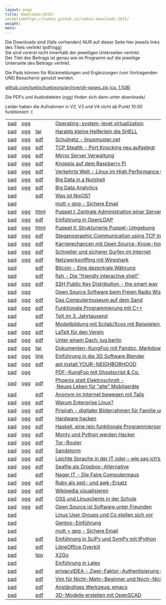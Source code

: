 ```yaml
---
layout: page
title: Downloads(2015)
permalinkhttps://tuebix.github.io/tuebix-downloads-2015/
weight: 
menu:
---
```


Die Downloads sind (falls vorhanden) NUR auf dieser Seite hier jeweils links des Titels verlinkt (pdf/ogg)<br/>
Sie sind vorerst nicht innerhalb der jeweiligen Unterseiten verlinkt.<br/>
Der Titel des Beitrags ist genau wie im Programm auf die jeweilige Unterseite des Beitrags verlinkt.<br/>

Die Pads können für Rückmeldungen und Ergänzungen (von Vortragenden UND Besuchern) genutzt werden.

<a href="https://github.com/tuebix/tuebixorg/archive/gh-pages.zip">github.com/tuebix/tuebixorg/archive/gh-pages.zip (ca. 1.1GB)</a><br/>

Die PDFs und Audiodateien (ogg) finden sich dann unter downloads/.

Leider haben die Aufnahmen in V2, V3 und V4 nicht ab Punkt 10:00 funktioniert :(

<table>
<tr><td><a href="http://tuebix2015.titanpad.com/brauner-lxc" target="_blank">pad</a></td><td><a href="https://tuebix.github.io/tuebix-downloads-2015/tuebix.2015.brauner-lxc.ogg">ogg</a></td><td></td><td><a class="talk"></a></td><td><a href="../2015/programm/brauner-lxc">Operating-system-level&nbsp;virtualization</a></td><td>Christian&nbsp;Brauner</td></tr>
<tr><td><a href="http://tuebix2015.titanpad.com/koenig-bash" target="_blank">pad</a></td><td><a href="https://tuebix.github.io/tuebix-downloads-2015/tuebix.2015.koenig-bash.ogg">ogg</a></td><td><a href="https://tuebix.github.io/tuebix-downloads-2015/tuebix.2015.koenig-bash.tar.gz">tar</a></td><td><a class="talk"></a></td><td><a href="../2015/programm/koenig-bash">Haralds&nbsp;kleine&nbsp;Helferlein&nbsp;die&nbsp;SHELL</a></td><td>Harald&nbsp;König</td></tr>
<tr><td><a href="http://tuebix2015.titanpad.com/schiebel-linuxmuster" target="_blank">pad</a></td><td><a href="https://tuebix.github.io/tuebix-downloads-2015/tuebix.2015.schiebel-linuxmuster.ogg">ogg</a></td><td><a href="https://tuebix.github.io/tuebix-downloads-2015/tuebix.2015.schiebel-linuxmuster.pdf">pdf</a></td><td><a class="talk"></a></td><td><a href="../2015/programm/schiebel-linuxmuster">Schulnetz&nbsp;-&nbsp;linuxmuster.net</a></td><td>Frank&nbsp;Schiebel</td></tr>
<tr><td><a href="http://tuebix2015.titanpad.com/seidel-tcp-stealth" target="_blank">pad</a></td><td><a href="https://tuebix.github.io/tuebix-downloads-2015/tuebix.2015.seidel-tcp_stealth.ogg">ogg</a></td><td><a href="https://tuebix.github.io/tuebix-downloads-2015/tuebix.2015.seidel-tcp_stealth.pdf">pdf</a></td><td><a class="talk"></a></td><td><a href="../2015/programm/seidel-tcp_stealth">TCP&nbsp;Stealth&nbsp;-&nbsp;Port&nbsp;Knocking&nbsp;neu&nbsp;aufgelegt</a></td><td>Dr.&nbsp;Udo&nbsp;Seidel</td></tr>
<tr><td><a href="http://tuebix2015.titanpad.com/reber-mirrorserver" target="_blank">pad</a></td><td><a href="https://tuebix.github.io/tuebix-downloads-2015/tuebix.2015.reber-mirrorserver.ogg">ogg</a></td><td><a href="https://tuebix.github.io/tuebix-downloads-2015/tuebix.2015.reber-mirrorserver.pdf">pdf</a></td><td><a class="talk"></a></td><td><a href="../2015/programm/reber-mirrorserver">Mirror&nbsp;Server&nbsp;Verwaltung</a></td><td>Adrian&nbsp;Reber</td></tr>
<tr><td><a href="http://tuebix2015.titanpad.com/knopper-knoppix-raspi" target="_blank">pad</a></td><td><a href="https://tuebix.github.io/tuebix-downloads-2015/tuebix.2015.knopper-knoppix_raspi.ogg">ogg</a></td><td><a href="https://tuebix.github.io/tuebix-downloads-2015/tuebix.2015.knopper-knoppix_raspi.pdf">pdf</a></td><td><a class="talk"></a></td><td><a href="../2015/programm/knopper-knoppix_raspi">Knoppix&nbsp;auf&nbsp;dem&nbsp;Raspberry&nbsp;Pi</a></td><td>Prof.&nbsp;Dipl.-Ing.&nbsp;Klaus&nbsp;Knopper</td></tr>
<tr><td><a href="http://tuebix2015.titanpad.com/gantikow-verkehrte-welt" target="_blank">pad</a></td><td><a href="https://tuebix.github.io/tuebix-downloads-2015/tuebix.2015.gantikow-verkehrte_welt.ogg">ogg</a></td><td><a href="https://tuebix.github.io/tuebix-downloads-2015/tuebix.2015.gantikow-verkehrte_welt.pdf">pdf</a></td><td><a class="talk"></a></td><td><a href="../2015/programm/gantikow-verkehrte_welt">Verkehrte&nbsp;Welt&nbsp;-&nbsp;Linux&nbsp;im&nbsp;High&nbsp;Performance&nbsp;Computing</a></td><td>Holger&nbsp;Gantikow</td></tr>
<tr><td><a href="http://tuebix2015.titanpad.com/flebbe-bigdata1" target="_blank">pad</a></td><td><a href="https://tuebix.github.io/tuebix-downloads-2015/tuebix.2015.flebbe-bigdata1.ogg">ogg</a></td><td><a href="https://tuebix.github.io/tuebix-downloads-2015/tuebix.2015.flebbe-bigdata1.pdf">pdf</a></td><td><a class="talk"></a></td><td><a href="../2015/programm/flebbe-bigdata1">Big&nbsp;Data&nbsp;in&nbsp;a&nbsp;Nutshell</a></td><td>Olaf&nbsp;Flebbe</td></tr>
<tr><td><a href="http://tuebix2015.titanpad.com/goetz-bigdata2" target="_blank">pad</a></td><td><a href="https://tuebix.github.io/tuebix-downloads-2015/tuebix.2015.goetz-bigdata2.ogg">ogg</a></td><td><a href="https://tuebix.github.io/tuebix-downloads-2015/tuebix.2015.goetz-bigdata2.pdf">pdf</a></td><td><a class="talk"></a></td><td><a href="../2015/programm/goetz-bigdata2">Big&nbsp;Data&nbsp;Analytics</a></td><td>Thomas&nbsp;Götz</td></tr>
<tr><td><a href="http://tuebix2015.titanpad.com/seitz-nixos" target="_blank">pad</a></td><td></td><td><a href="https://tuebix.github.io/tuebix-downloads-2015/tuebix.2015.seitz-nixos.pdf">pdf</a></td><td><a class="talk"></a></td><td><a href="../2015/programm/seitz-nixos">Was&nbsp;ist&nbsp;NixOS?</a></td><td>Paul&nbsp;Seitz</td></tr>
<tr><td><a href="http://tuebix2015.titanpad.com/guckes-muttgpg1" target="_blank">pad</a></td><td><a href="https://tuebix.github.io/tuebix-downloads-2015/tuebix.2015."></a></td><td></td><td><a class="talk"></a></td><td><a href="../2015/programm/guckes-muttgpg1">mutt&nbsp;+&nbsp;gpg&nbsp;-&nbsp;Sichere&nbsp;Email</a></td><td>Sven&nbsp;Guckes</td></tr>
<tr><td><a href="http://tuebix2015.titanpad.com/kockler-puppet1" target="_blank">pad</a></td><td><a href="https://tuebix.github.io/tuebix-downloads-2015/tuebix.2015.kockler-puppet1.ogg">ogg</a></td><td><a href="http://htmlpreview.github.io/?https://raw.githubusercontent.com/tuebixpuppet/tuebixpuppet/master/puppet1.html#/title" target="_blank">html</a></td><td><a class="talk"></a></td><td><a href="../2015/programm/kockler-puppet1">Puppet&nbsp;I:&nbsp;Zentrale&nbsp;Administration&nbsp;einer&nbsp;Server&nbsp;Infrastruktur</a></td><td>Torsten&nbsp;Kockler</td></tr>
<tr><td><a href="http://tuebix2015.titanpad.com/gietz-openldap" target="_blank">pad</a></td><td><a href="https://tuebix.github.io/tuebix-downloads-2015/tuebix.2015.gietz-openldap.ogg">ogg</a></td><td><a href="https://tuebix.github.io/tuebix-downloads-2015/tuebix.2015.gietz-openldap.pdf">pdf</a></td><td><a class="talk"></a></td><td><a href="../2015/programm/gietz-openldap">Einführung&nbsp;in&nbsp;OpenLDAP</a></td><td>Peter&nbsp;Gietz</td></tr>
<tr><td><a href="http://tuebix2015.titanpad.com/kockler-puppet2" target="_blank">pad</a></td><td><a href="https://tuebix.github.io/tuebix-downloads-2015/tuebix.2015.kockler-puppet2.ogg">ogg</a></td><td><a href="http://htmlpreview.github.io/?https://raw.githubusercontent.com/tuebixpuppet/tuebixpuppet/master/puppet2.html#/title" target="_blank">html</a></td><td><a class="talk"></a></td><td><a href="../2015/programm/kockler-puppet2">Puppet&nbsp;II:&nbsp;Strukturierte&nbsp;Puppet-Umgebung</a></td><td>Torsten&nbsp;Kockler</td></tr>
<tr><td><a href="http://tuebix2015.titanpad.com/kemmer-network-steganography-pad" target="_blank">pad</a></td><td><a href="https://tuebix.github.io/tuebix-downloads-2015/tuebix.2015.kemmer-network_steganography.ogg">ogg</a></td><td><a href="https://tuebix.github.io/tuebix-downloads-2015/tuebix.2015.kemmer-network_steganography.pdf">pdf</a></td><td><a class="talk"></a></td><td><a href="../2015/programm/kemmer-network_steganography">Steganographic&nbsp;Communication&nbsp;using&nbsp;TCP&nbsp;Inter&nbsp;Burst&nbsp;Delays</a></td><td>Florian&nbsp;Kemmer</td></tr>
<tr><td><a href="http://tuebix2015.titanpad.com/behrla-lpic" target="_blank">pad</a></td><td><a href="https://tuebix.github.io/tuebix-downloads-2015/tuebix.2015.behrla-lpic.ogg">ogg</a></td><td><a href="https://tuebix.github.io/tuebix-downloads-2015/tuebix.2015.behrla-lpic.pdf">pdf</a></td><td><a class="talk"></a></td><td><a href="../2015/programm/behrla-lpic">Karrierechancen&nbsp;mit&nbsp;Open&nbsp;Source-Know-how&nbsp;und&nbsp;LPI-Zertifikat</a></td><td>Klaus&nbsp;Behrla</td></tr>
<tr><td><a href="http://tuebix2015.titanpad.com/hofmann-surfen" target="_blank">pad</a></td><td><a href="https://tuebix.github.io/tuebix-downloads-2015/tuebix.2015.hofmann-surfen.ogg">ogg</a></td><td><a href="https://tuebix.github.io/tuebix-downloads-2015/tuebix.2015.hofmann-surfen.pdf">pdf</a></td><td><a class="talk"></a></td><td><a href="../2015/programm/hofmann-surfen">Schneller&nbsp;und&nbsp;sicherer&nbsp;Surfen&nbsp;im&nbsp;Internet</a></td><td>Frank&nbsp;Hofmann</td></tr>
<tr><td><a href="http://tuebix2015.titanpad.com/blechschmidt-wireshark" target="_blank">pad</a></td><td><a href="https://tuebix.github.io/tuebix-downloads-2015/tuebix.2015.blechschmidt-wireshark.ogg">ogg</a></td><td><a href="https://tuebix.github.io/tuebix-downloads-2015/tuebix.2015.blechschmidt-wireshark.pdf">pdf</a></td><td><a class="talk"></a></td><td><a href="../2015/programm/blechschmidt-wireshark">Netzwerksniffing&nbsp;mit&nbsp;Wireshark</a></td><td>Ingo&nbsp;Blechschmidt</td></tr>
<tr><td><a href="http://tuebix2015.titanpad.com/uebele-bitcoin" target="_blank">pad</a></td><td></td><td><a href="https://tuebix.github.io/tuebix-downloads-2015/tuebix.2015.uebele-bitcoin.pdf">pdf</a></td><td><a class="talk"></a></td><td><a href="../2015/programm/uebele-bitcoin">Bitcoin&nbsp;-&nbsp;Eine&nbsp;dezentrale&nbsp;Währung</a></td><td>Peter&nbsp;Uebele</td></tr>
<tr><td><a href="http://tuebix2015.titanpad.com/weissensel-fish" target="_blank">pad</a></td><td></td><td><a href="https://tuebix.github.io/tuebix-downloads-2015/tuebix.2015.weissensel-fish.pdf">pdf</a></td><td><a class="talk"></a></td><td><a href="../2015/programm/weissensel-fish">fish&nbsp;-&nbsp;Die&nbsp;"friendly&nbsp;interactive&nbsp;shell"</a></td><td>Jonas&nbsp;Weissensel</td></tr>
<tr><td><a href="http://tuebix2015.titanpad.com/genannt-sshkey-distribution" target="_blank">pad</a></td><td><a href="https://tuebix.github.io/tuebix-downloads-2015/tuebix.2015.genannt-sshkey_distribution.ogg">ogg</a></td><td><a href="https://tuebix.github.io/tuebix-downloads-2015/tuebix.2015.genannt-sshkey_distribution.pdf">pdf</a></td><td><a class="talk"></a></td><td><a href="../2015/programm/genannt-sshkey_distribution">SSH&nbsp;Public&nbsp;Key&nbsp;Distribution&nbsp;-&nbsp;the&nbsp;smart&nbsp;way</a></td><td>Jonas&nbsp;Genannt</td></tr>
<tr><td><a href="http://tuebix2015.titanpad.com/kuestner-strohmaier-wueste-welle" target="_blank">pad</a></td><td><a href="https://tuebix.github.io/tuebix-downloads-2015/tuebix.2015.kuestner_strohmaier-wueste_welle.ogg">ogg</a></td><td></td><td><a class="talk"></a></td><td><a href="../2015/programm/kuestner_strohmaier-wueste_welle">Open&nbsp;Source&nbsp;Software&nbsp;beim&nbsp;Freien&nbsp;Radio&nbsp;Wüste&nbsp;Welle</a></td><td>Andreas&nbsp;Küstner,&nbsp;Friedrich&nbsp;Strohmaier</td></tr>
<tr><td><a href="http://tuebix2015.titanpad.com/klaeren-computermuseum" target="_blank">pad</a></td><td><a href="https://tuebix.github.io/tuebix-downloads-2015/tuebix.2015.klaeren-computermuseum.ogg">ogg</a></td><td><a href="https://tuebix.github.io/tuebix-downloads-2015/tuebix.2015.klaeren-computermuseum.pdf">pdf</a></td><td><a class="talk"></a></td><td><a href="../2015/programm/klaeren-computermuseum">Das&nbsp;Computermuseum&nbsp;auf&nbsp;dem&nbsp;Sand</a></td><td>Prof.&nbsp;Dr.&nbsp;Herbert&nbsp;Klaeren</td></tr>
<tr><td><a href="http://tuebix2015.titanpad.com/grimm-cpp-funktional" target="_blank">pad</a></td><td><a href="https://tuebix.github.io/tuebix-downloads-2015/tuebix.2015.grimm-cpp_funktional.ogg">ogg</a></td><td><a href="https://tuebix.github.io/tuebix-downloads-2015/tuebix.2015.grimm-cpp_funktional.pdf">pdf</a></td><td><a class="talk"></a></td><td><a href="../2015/programm/grimm-cpp_funktional">Funktionale&nbsp;Programmierung&nbsp;mit&nbsp;C++</a></td><td>Rainer&nbsp;Grimm</td></tr>
<tr><td><a href="http://tuebix2015.titanpad.com/schroeder-tex" target="_blank">pad</a></td><td></td><td><a href="https://tuebix.github.io/tuebix-downloads-2015/tuebix.2015.schroeder-tex.pdf">pdf</a></td><td><a class="talk"></a></td><td><a href="../2015/programm/schroeder-tex">TeX&nbsp;im&nbsp;3.&nbsp;Jahrtausend</a></td><td>Martin&nbsp;Schröder</td></tr>
<tr><td><a href="http://tuebix2015.titanpad.com/witte-scilab-xcos" target="_blank">pad</a></td><td></td><td><a href="https://tuebix.github.io/tuebix-downloads-2015/tuebix.2015.witte-scilab_xcos.pdf">pdf</a></td><td><a class="talk"></a></td><td><a href="../2015/programm/witte-scilab_xcos">Modellbildung&nbsp;mit&nbsp;Scilab/Xcos&nbsp;mit&nbsp;Beispielen&nbsp;aus&nbsp;der&nbsp;Biorhythmik</a></td><td>Karl-Heinz&nbsp;Witte</td></tr>
<tr><td><a href="http://tuebix2015.titanpad.com/imme-latex-verein" target="_blank">pad</a></td><td><a href="https://tuebix.github.io/tuebix-downloads-2015/tuebix.2015.imme-latex_verein.ogg">ogg</a></td><td><a href="https://tuebix.github.io/tuebix-downloads-2015/tuebix.2015.imme-latex_verein.pdf">pdf</a></td><td><a class="talk"></a></td><td><a href="../2015/programm/imme-latex_verein">LaTeX&nbsp;für&nbsp;den&nbsp;Verein</a></td><td>Roland&nbsp;Imme</td></tr>
<tr><td><a href="http://tuebix2015.titanpad.com/hofmann-lug-berlin" target="_blank">pad</a></td><td><a href="https://tuebix.github.io/tuebix-downloads-2015/tuebix.2015.hofmann-lug_berlin.ogg">ogg</a></td><td><a href="https://tuebix.github.io/tuebix-downloads-2015/tuebix.2015.hofmann-lug_berlin.pdf">pdf</a></td><td><a class="talk"></a></td><td><a href="../2015/programm/hofmann-lug_berlin">Unter&nbsp;einem&nbsp;Dach:&nbsp;lug.berlin</a></td><td>Frank&nbsp;Hofmann</td></tr>
<tr><td><a href="http://tuebix2015.titanpad.com/pfeifle-pandoc" target="_blank">pad</a></td><td><a href="https://tuebix.github.io/tuebix-downloads-2015/tuebix.2015.pfeifle-pandoc.ogg">ogg</a></td><td><a href="https://tuebix.github.io/tuebix-downloads-2015/tuebix.2015.pfeifle-pandoc.tar.gz">tar</a></td><td><a class="talk"></a></td><td><a href="../2015/programm/pfeifle-pandoc">Dokumenten-KungFoo&nbsp;mit&nbsp;Pandoc,&nbsp;Markdown&nbsp;&&nbsp;Co.</a></td><td>Kurt&nbsp;Pfeifle</td></tr>
<tr><td><a href="http://tuebix2015.titanpad.com/dinges-blender" target="_blank">pad</a></td><td><a href="https://tuebix.github.io/tuebix-downloads-2015/tuebix.2015.dinges-blender.ogg">ogg</a></td><td><a href="http://archive.dingto.org/2015/blender/tuebix/" target="_blank">link</a></td><td><a class="talk"></a></td><td><a href="../2015/programm/dinges-blender">Einführung&nbsp;in&nbsp;die&nbsp;3D&nbsp;Software&nbsp;Blender</a></td><td>Thomas&nbsp;Dinges</td></tr>
<tr><td><a href="http://tuebix2015.titanpad.com/mundt-apt-install" target="_blank">pad</a></td><td><a href="https://tuebix.github.io/tuebix-downloads-2015/tuebix.2015.mundt-apt_install.ogg">ogg</a></td><td><a href="https://tuebix.github.io/tuebix-downloads-2015/tuebix.2015.mundt-apt_install.pdf">pdf</a></td><td><a class="talk"></a></td><td><a href="../2015/programm/mundt-apt_install">apt&nbsp;install&nbsp;YOUR-NEIGHBORHOOD</a></td><td>Andreas&nbsp;B.&nbsp;Mundt</td></tr>
<tr><td><a href="http://tuebix2015.titanpad.com/pfeifle-pdfkungfoo" target="_blank">pad</a></td><td><a href="https://tuebix.github.io/tuebix-downloads-2015/tuebix.2015.pfeifle-pdfkungfoo.ogg">ogg</a></td><td></td><td><a class="talk"></a></td><td><a href="../2015/programm/pfeifle-pdfkungfoo">PDF-KungFoo&nbsp;mit&nbsp;Ghostscript&nbsp;&&nbsp;Co.</a></td><td>Kurt&nbsp;Pfeifle</td></tr>
<tr><td><a href="http://tuebix2015.titanpad.com/gantikow-elektroschrott" target="_blank">pad</a></td><td><a href="https://tuebix.github.io/tuebix-downloads-2015/tuebix.2015.gantikow-elektroschrott.ogg">ogg</a></td><td><a href="https://tuebix.github.io/tuebix-downloads-2015/tuebix.2015.gantikow-elektroschrott.pdf">pdf</a></td><td><a class="talk"></a></td><td><a href="../2015/programm/gantikow-elektroschrott">Phoenix&nbsp;statt&nbsp;Elektroschrott&nbsp;-&nbsp;Neues&nbsp;Leben&nbsp;für&nbsp;"alte"&nbsp;Mobilgeräte</a></td><td>Holger&nbsp;Gantikow</td></tr>
<tr><td><a href="http://tuebix2015.titanpad.com/koelbel-tails" target="_blank">pad</a></td><td><a href="https://tuebix.github.io/tuebix-downloads-2015/tuebix.2015."></a></td><td><a href="https://tuebix.github.io/tuebix-downloads-2015/tuebix.2015.koelbel-tails.pdf">pdf</a></td><td><a class="talk"></a></td><td><a href="../2015/programm/koelbel-tails">Anonym&nbsp;im&nbsp;Internet&nbsp;bewegen&nbsp;mit&nbsp;Tails</a></td><td>Cornelius&nbsp;Kölbel</td></tr>
<tr><td><a href="http://tuebix2015.titanpad.com/rosendahl-warum-enterprise" target="_blank">pad</a></td><td><a href="https://tuebix.github.io/tuebix-downloads-2015/tuebix.2015.rosendahl-warum_enterprise.ogg">ogg</a></td><td><a href="https://tuebix.github.io/tuebix-downloads-2015/tuebix.2015.rosendahl-warum_enterprise.pdf">pdf</a></td><td><a class="light"></a></td><td><a href="../2015/programm/rosendahl-warum_enterprise">Warum&nbsp;Enterprise&nbsp;Linux?</a></td><td>Frank&nbsp;Rosendahl</td></tr>
<tr><td><a href="http://tuebix2015.titanpad.com/thiele-prisirah" target="_blank">pad</a></td><td><a href="https://tuebix.github.io/tuebix-downloads-2015/tuebix.2015.thiele-prisirah.ogg">ogg</a></td><td><a href="https://tuebix.github.io/tuebix-downloads-2015/tuebix.2015.thiele-prisirah.pdf">pdf</a></td><td><a class="light"></a></td><td><a href="../2015/programm/thiele-prisirah">Prisirah&nbsp;-&nbsp;digitaler&nbsp;Bilderrahmen&nbsp;für&nbsp;Familie&nbsp;und&nbsp;Freunde</a></td><td>Jens&nbsp;Thiele</td></tr>
<tr><td><a href="http://tuebix2015.titanpad.com/siegl-hardwarehacks" target="_blank">pad</a></td><td><a href="https://tuebix.github.io/tuebix-downloads-2015/tuebix.2015.siegl-hardwarehacks.ogg">ogg</a></td><td><a href="https://tuebix.github.io/tuebix-downloads-2015/tuebix.2015.siegl-hardwarehacks.pdf">pdf</a></td><td><a class="light"></a></td><td><a href="../2015/programm/siegl-hardwarehacks">Hardware&nbsp;hacken</a></td><td>Marcus&nbsp;Siegl</td></tr>
<tr><td><a href="http://tuebix2015.titanpad.com/blechschmidt-haskell" target="_blank">pad</a></td><td><a href="https://tuebix.github.io/tuebix-downloads-2015/tuebix.2015.blechschmidt-haskell.ogg">ogg</a></td><td><a href="https://tuebix.github.io/tuebix-downloads-2015/tuebix.2015.blechschmidt-haskell.pdf">pdf</a></td><td><a class="light"></a></td><td><a href="../2015/programm/blechschmidt-haskell">Haskell,&nbsp;eine&nbsp;rein&nbsp;funktionale&nbsp;Programmiersprache</a></td><td>Ingo&nbsp;Blechschmidt</td></tr>
<tr><td><a href="http://tuebix2015.titanpad.com/willbold-python-kinder-buch" target="_blank">pad</a></td><td><a href="https://tuebix.github.io/tuebix-downloads-2015/tuebix.2015.willbold-python_kinder_buch.ogg">ogg</a></td><td><a href="https://tuebix.github.io/tuebix-downloads-2015/tuebix.2015.willbold-python_kinder_buch.pdf">pdf</a></td><td><a class="light"></a></td><td><a href="../2015/programm/willbold-python_kinder_buch">Monty&nbsp;und&nbsp;Python&nbsp;werden&nbsp;Hacker</a></td><td>Carina&nbsp;Willbold</td></tr>
<tr><td><a href="http://tuebix2015.titanpad.com/stadelmeier-wannenmacher-tor-router" target="_blank">pad</a></td><td><a href="https://tuebix.github.io/tuebix-downloads-2015/tuebix.2015.stadelmeier_wannenmacher-tor_router.ogg">ogg</a></td><td><a href="https://tuebix.github.io/tuebix-downloads-2015/tuebix.2015.stadelmeier_wannenmacher-tor_router.pdf">pdf</a></td><td><a class="light"></a></td><td><a href="../2015/programm/stadelmeier_wannenmacher-tor_router">Tor-Router</a></td><td>Andreas&nbsp;Stadelmeier,&nbsp;Fabian&nbsp;Wannenmacher</td></tr>
<tr><td><a href="http://tuebix2015.titanpad.com/blechschmidt-sandstorm" target="_blank">pad</a></td><td><a href="https://tuebix.github.io/tuebix-downloads-2015/tuebix.2015.blechschmidt-sandstorm.ogg">ogg</a></td><td><a href="https://tuebix.github.io/tuebix-downloads-2015/tuebix.2015.blechschmidt-sandstorm.pdf">pdf</a></td><td><a class="light"></a></td><td><a href="../2015/programm/blechschmidt-sandstorm">Sandstorm</a></td><td>Ingo&nbsp;Blechschmidt</td></tr>
<tr><td><a href="http://tuebix2015.titanpad.com/helmle-einfache-sprache" target="_blank">pad</a></td><td><a href="https://tuebix.github.io/tuebix-downloads-2015/tuebix.2015.helmle-einfache_sprache.ogg">ogg</a></td><td><a href="https://tuebix.github.io/tuebix-downloads-2015/tuebix.2015.helmle-einfache_sprache.pdf">pdf</a></td><td><a class="light"></a></td><td><a href="../2015/programm/helmle-einfache_sprache">Leichte&nbsp;Sprache&nbsp;in&nbsp;der&nbsp;IT&nbsp;oder&nbsp;–&nbsp;wie&nbsp;sag&nbsp;ich’s&nbsp;dem&nbsp;User?</a></td><td>Krishna-Sara&nbsp;Helmle</td></tr>
<tr><td><a href="http://tuebix2015.titanpad.com/giesen-seafile" target="_blank">pad</a></td><td><a href="https://tuebix.github.io/tuebix-downloads-2015/tuebix.2015.giesen-seafile.ogg">ogg</a></td><td><a href="https://tuebix.github.io/tuebix-downloads-2015/tuebix.2015.giesen-seafile.pdf">pdf</a></td><td><a class="light"></a></td><td><a href="../2015/programm/giesen-seafile">Seafile&nbsp;als&nbsp;Dropbox-Alternative</a></td><td>Gregor&nbsp;Giesen</td></tr>
<tr><td><a href="http://tuebix2015.titanpad.com/widmayer-nagerit" target="_blank">pad</a></td><td><a href="https://tuebix.github.io/tuebix-downloads-2015/tuebix.2015."></a></td><td><a href="https://tuebix.github.io/tuebix-downloads-2015/tuebix.2015.widmayer-nagerit.pdf">pdf</a></td><td><a class="light"></a></td><td><a href="../2015/programm/widmayer-nagerit">Nager&nbsp;IT&nbsp;-&nbsp;Die&nbsp;Faire&nbsp;Computermaus</a></td><td>Karin&nbsp;Widmayer</td></tr>
<tr><td><a href="http://tuebix2015.titanpad.com/franke-ruby" target="_blank">pad</a></td><td><a href="https://tuebix.github.io/tuebix-downloads-2015/tuebix.2015.franke-ruby.ogg">ogg</a></td><td><a href="https://tuebix.github.io/tuebix-downloads-2015/tuebix.2015.franke-ruby.pdf">pdf</a></td><td><a class="light"></a></td><td><a href="../2015/programm/franke-ruby">Ruby&nbsp;als&nbsp;sed-&nbsp;und&nbsp;awk-Ersatz</a></td><td>Knut&nbsp;Franke</td></tr>
<tr><td><a href="http://tuebix2015.titanpad.com/humm-wikipedia" target="_blank">pad</a></td><td><a href="https://tuebix.github.io/tuebix-downloads-2015/tuebix.2015.humm-wikipedia.ogg">ogg</a></td><td><a href="https://tuebix.github.io/tuebix-downloads-2015/tuebix.2015.humm-wikipedia.pdf">pdf</a></td><td><a class="light"></a></td><td><a href="../2015/programm/humm-wikipedia">Wikipedia&nbsp;visualisieren</a></td><td>Justin&nbsp;Humm</td></tr>
<tr><td><a href="http://tuebix2015.titanpad.com/schiebel-oss-schule" target="_blank">pad</a></td><td><a href="https://tuebix.github.io/tuebix-downloads-2015/tuebix.2015.schiebel-oss_schule.ogg">ogg</a></td><td><a href="https://tuebix.github.io/tuebix-downloads-2015/tuebix.2015.schiebel-oss_schule.pdf">pdf</a></td><td><a class="light"></a></td><td><a href="../2015/programm/schiebel-oss_schule">OSS&nbsp;und&nbsp;Linuxclients&nbsp;in&nbsp;der&nbsp;Schule</a></td><td>Frank&nbsp;Schiebel</td></tr>
<tr><td><a href="http://tuebix2015.titanpad.com/george-software-unter-freunden" target="_blank">pad</a></td><td><a href="https://tuebix.github.io/tuebix-downloads-2015/tuebix.2015.george-software_unter_freunden.ogg">ogg</a></td><td><a href="https://tuebix.github.io/tuebix-downloads-2015/tuebix.2015.george-software_unter_freunden.pdf">pdf</a></td><td><a class="light"></a></td><td><a href="../2015/programm/george-software_unter_freunden">Open&nbsp;Source&nbsp;ist&nbsp;Software&nbsp;unter&nbsp;Freunden</a></td><td>Dominik&nbsp;George</td></tr>
<tr><td><a href="http://tuebix2015.titanpad.com/lugs-kurzvorstellungen" target="_blank">pad</a></td><td><a href="https://tuebix.github.io/tuebix-downloads-2015/tuebix.2015."></a></td><td></td><td><a class="light"></a></td><td><a href="../2015/programm/lugs-kurzvorstellungen">Linux&nbsp;User&nbsp;Groups&nbsp;und&nbsp;Co&nbsp;stellen&nbsp;sich&nbsp;vor</a></td><td>Linux User Groups und Co</td></tr>
<tr><td><a href="http://tuebix2015.titanpad.com/schmidt-stockmayer-gentoo" target="_blank">pad</a></td><td><a href="https://tuebix.github.io/tuebix-downloads-2015/tuebix.2015."></a></td><td></td><td><a class="work"></a></td><td><a href="../2015/programm/schmidt_stockmayer-gentoo">Gentoo-Einführung</a></td><td>Mark&nbsp;Schmidt,&nbsp;Andreas&nbsp;Stockmayer</td></tr>
<tr><td><a href="http://tuebix2015.titanpad.com/guckes-muttgpg2" target="_blank">pad</a></td><td><a href="https://tuebix.github.io/tuebix-downloads-2015/tuebix.2015."></a></td><td></td><td><a class="work"></a></td><td><a href="../2015/programm/guckes-muttgpg2">mutt&nbsp;+&nbsp;gpg&nbsp;-&nbsp;Sichere&nbsp;Email</a></td><td>Sven&nbsp;Guckes</td></tr>
<tr><td><a href="http://tuebix2015.titanpad.com/hrenka-python" target="_blank">pad</a></td><td><a href="https://tuebix.github.io/tuebix-downloads-2015/tuebix.2015."></a></td><td><a href="https://tuebix.github.io/tuebix-downloads-2015/tuebix.2015.hrenka-python.pdf">pdf</a></td><td><a class="work"></a></td><td><a href="../2015/programm/hrenka-python">Einführung&nbsp;in&nbsp;SciPy&nbsp;und&nbsp;SymPy&nbsp;mit&nbsp;IPython</a></td><td>Peter&nbsp;Hrenka</td></tr>
<tr><td><a href="http://tuebix2015.titanpad.com/krug-libreoffice" target="_blank">pad</a></td><td><a href="https://tuebix.github.io/tuebix-downloads-2015/tuebix.2015."></a></td><td><a href="https://tuebix.github.io/tuebix-downloads-2015/tuebix.2015.krug-libreoffice.pdf">pdf</a></td><td><a class="work"></a></td><td><a href="../2015/programm/krug-libreoffice">LibreOffice&nbsp;Overkill</a></td><td>Stefan&nbsp;Krug</td></tr>
<tr><td><a href="http://tuebix2015.titanpad.com/graesing-x2go" target="_blank">pad</a></td><td></td><td><a href="https://tuebix.github.io/tuebix-downloads-2015/tuebix.2015.graesing-x2go.tpp">tpp</a></td><td><a class="work"></a></td><td><a href="../2015/programm/graesing-x2go">X2Go</a></td><td>Heinz&nbsp;Graesing</td></tr>
<tr><td><a href="http://tuebix2015.titanpad.com/nagel-latex" target="_blank">pad</a></td><td><a href="https://tuebix.github.io/tuebix-downloads-2015/tuebix.2015."></a></td><td></td><td><a class="work"></a></td><td><a href="../2015/programm/nagel-latex">Einführung&nbsp;in&nbsp;Latex</a></td><td>Thorsten&nbsp;Nagel</td></tr>
<tr><td><a href="http://tuebix2015.titanpad.com/koelbel-privacyidea" target="_blank">pad</a></td><td><a href="https://tuebix.github.io/tuebix-downloads-2015/tuebix.2015."></a></td><td><a href="https://tuebix.github.io/tuebix-downloads-2015/tuebix.2015.koelbel-privacyidea.pdf">pdf</a></td><td><a class="work"></a></td><td><a href="../2015/programm/koelbel-privacyidea">privacyIDEA&nbsp;-&nbsp;Zwei-Faktor-Authentisierung&nbsp;selber&nbsp;machen</a></td><td>Cornelius&nbsp;Kölbel</td></tr>
<tr><td><a href="http://tuebix2015.titanpad.com/zimmer-vim" target="_blank">pad</a></td><td><a href="https://tuebix.github.io/tuebix-downloads-2015/tuebix.2015."></a></td><td><a href="https://tuebix.github.io/tuebix-downloads-2015/tuebix.2015.zimmer-vim.pdf">pdf</a></td><td><a class="work"></a></td><td><a href="../2015/programm/zimmer-vim">Vim&nbsp;für&nbsp;Nicht-Mehr-Beginner&nbsp;und&nbsp;Noch-Nicht-Fortgeschrittene</a></td><td>Toni&nbsp;Zimmer</td></tr>
<tr><td><a href="http://tuebix2015.titanpad.com/waelde-emacs" target="_blank">pad</a></td><td><a href="https://tuebix.github.io/tuebix-downloads-2015/tuebix.2015."></a></td><td><a href="https://tuebix.github.io/tuebix-downloads-2015/tuebix.2015.waelde-emacs.pdf">pdf</a></td><td><a class="work"></a></td><td><a href="../2015/programm/waelde-emacs">Anständiges&nbsp;Werkzeug:&nbsp;emacs</a></td><td>Erich&nbsp;Wälde</td></tr>
<tr><td><a href="http://tuebix2015.titanpad.com/knopper-openscad" target="_blank">pad</a></td><td><a href="https://tuebix.github.io/tuebix-downloads-2015/tuebix.2015."></a></td><td><a href="https://tuebix.github.io/tuebix-downloads-2015/tuebix.2015.knopper-openscad.pdf">pdf</a></td><td><a class="work"></a></td><td><a href="../2015/programm/knopper-openscad">3D-Modelle&nbsp;erstellen&nbsp;mit&nbsp;OpenSCAD</a></td><td>Prof.&nbsp;Dipl.-Ing.&nbsp;Klaus&nbsp;Knopper</td></tr>
</table>
